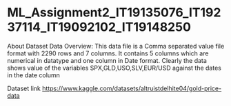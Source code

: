 # ML_Assignment2_IT19135076_IT19237114_IT19092102_IT19148250


About Dataset
Data Overview: This data file is a Comma separated value file format with 2290 rows and 7 columns. It contains 5 columns which are numerical in datatype and one column in Date format. Clearly the data shows value of the variables SPX,GLD,USO,SLV,EUR/USD against the dates in the date column

Dataset link
https://www.kaggle.com/datasets/altruistdelhite04/gold-price-data
